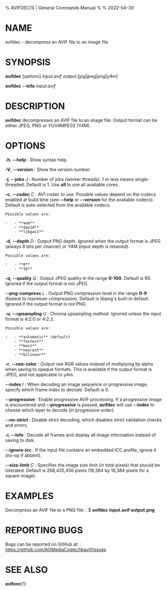 % AVIFDEC(1) | General Commands Manual
%
% 2022-04-30

<!--
This man page is written in Pandoc's Markdown.
See: https://pandoc.org/MANUAL.html#pandocs-markdown
-->

# NAME

avifdec - decompress an AVIF file to an image file

# SYNOPSIS

**avifdec** [_options_] _input.avif_ _output._[_jpg_|_jpeg_|_png_|_y4m_]

**avifdec** **\--info** _input.avif_

# DESCRIPTION

**avifdec** decompresses an AVIF file to an image file.
Output format can be either JPEG, PNG or YUV4MPEG2 (Y4M).

# OPTIONS

**-h**, **\--help**
:   Show syntax help.

**-V**, **\--version**
:   Show the version number.

**-j**, **\--jobs** _J_
:   Number of jobs (worker threads).
    1 or less means single-threaded.
    Default is 1.
    Use **all** to use all available cores.

**-c**, **\--codec** _C_
:   AV1 codec to use.
    Possible values depend on the codecs enabled at build time (see **\--help**
    or **\--version** for the available codecs).
    Default is auto-selected from the available codecs.

    Possible values are:

    :   - **aom**
        - **dav1d**
        - **libgav1**

**-d**, **\--depth** _D_
:   Output PNG depth.
    Ignored when the output format is JPEG (always 8 bits per channel) or Y4M
    (input depth is retained).

    Possible values are:

    :   - **8**
        - **16**

**-q**, **\--quality** _Q_
:   Output JPEG quality in the range **0**-**100**.
    Default is 90.
    Ignored if the output format is not JPEG.

**\--png-compress** _L_
:   Output PNG compression level in the range **0**-**9** (fastest to maximum
    compression).
    Default is libpng's built-in default.
    Ignored if the output format is not PNG.

**-u**, **\--upsampling** _U_
:   Chroma upsampling method.
    Ignored unless the input format is 4:2:0 or 4:2:2.

    Possible values are:

    :   - **automatic** (default)
        - **fastest**
        - **best**
        - **nearest**
        - **bilinear**

**-r**, **\--raw-color**
:   Output raw RGB values instead of multiplying by alpha when saving to opaque
    formats.
    This is available if the output format is JPEG, and not applicable to y4m.

**\--index** _I_
:   When decoding an image sequence or progressive image, specify which frame
    index to decode.
    Default is 0.

**\--progressive**
:   Enable progressive AVIF processing.
    If a progressive image is encountered and **\--progressive** is passed,
    **avifdec** will use **\--index** to choose which layer to decode (in
    progressive order).

**\--no-strict**
:   Disable strict decoding, which disables strict validation checks and errors.

**-i**, **\--info**
:   Decode all frames and display all image information instead of saving to
    disk.

**\--ignore-icc**
:   If the input file contains an embedded ICC profile, ignore it (no-op if
    absent).

**\--size-limit** _C_
:   Specifies the image size limit (in total pixels) that should be tolerated.
    Default is 268,435,456 pixels (16,384 by 16,384 pixels for a square image).

# EXAMPLES

Decompress an AVIF file to a PNG file:
:   $ **avifdec input.avif output.png**

# REPORTING BUGS

Bugs can be reported on GitHub at:
:   <https://github.com/AOMediaCodec/libavif/issues>

# SEE ALSO

**avifenc**(1)
